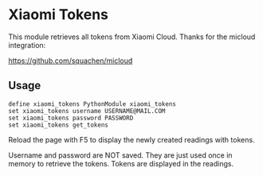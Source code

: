 
# Xiaomi Tokens
This module retrieves all tokens from Xiaomi Cloud. Thanks for the micloud integration:

https://github.com/squachen/micloud


## Usage
```
define xiaomi_tokens PythonModule xiaomi_tokens
set xiaomi_tokens username USERNAME@MAIL.COM
set xiaomi_tokens password PASSWORD
set xiaomi_tokens get_tokens
```

Reload the page with F5 to display the newly created readings with tokens.

Username and password are NOT saved. They are just used once in memory to retrieve the tokens. Tokens are displayed in the readings.